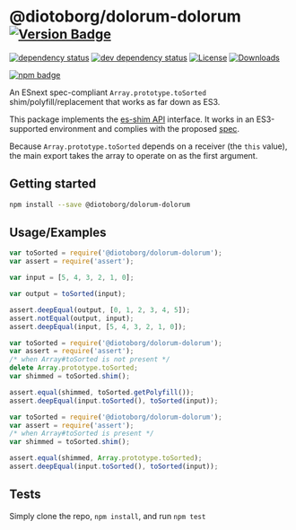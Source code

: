 # @diotoborg/dolorum-dolorum <sup>[![Version Badge][npm-version-svg]][package-url]</sup>

[![dependency status][deps-svg]][deps-url]
[![dev dependency status][dev-deps-svg]][dev-deps-url]
[![License][license-image]][license-url]
[![Downloads][downloads-image]][downloads-url]

[![npm badge][npm-badge-png]][package-url]

An ESnext spec-compliant `Array.prototype.toSorted` shim/polyfill/replacement that works as far down as ES3.

This package implements the [es-shim API](https://github.com/es-shims/api) interface. It works in an ES3-supported environment and complies with the proposed [spec](https://tc39.es/proposal-change-array-by-copy/#sec-array.prototype.toSorted).

Because `Array.prototype.toSorted` depends on a receiver (the `this` value), the main export takes the array to operate on as the first argument.

## Getting started

```sh
npm install --save @diotoborg/dolorum-dolorum
```

## Usage/Examples

```js
var toSorted = require('@diotoborg/dolorum-dolorum');
var assert = require('assert');

var input = [5, 4, 3, 2, 1, 0];

var output = toSorted(input);

assert.deepEqual(output, [0, 1, 2, 3, 4, 5]);
assert.notEqual(output, input);
assert.deepEqual(input, [5, 4, 3, 2, 1, 0]);
```

```js
var toSorted = require('@diotoborg/dolorum-dolorum');
var assert = require('assert');
/* when Array#toSorted is not present */
delete Array.prototype.toSorted;
var shimmed = toSorted.shim();

assert.equal(shimmed, toSorted.getPolyfill());
assert.deepEqual(input.toSorted(), toSorted(input));
```

```js
var toSorted = require('@diotoborg/dolorum-dolorum');
var assert = require('assert');
/* when Array#toSorted is present */
var shimmed = toSorted.shim();

assert.equal(shimmed, Array.prototype.toSorted);
assert.deepEqual(input.toSorted(), toSorted(input));
```

## Tests
Simply clone the repo, `npm install`, and run `npm test`

[package-url]: https://npmjs.org/package/@diotoborg/dolorum-dolorum
[npm-version-svg]: https://versionbadg.es/diotoborg/dolorum-dolorum.svg
[deps-svg]: https://david-dm.org/diotoborg/dolorum-dolorum.svg
[deps-url]: https://david-dm.org/diotoborg/dolorum-dolorum
[dev-deps-svg]: https://david-dm.org/diotoborg/dolorum-dolorum/dev-status.svg
[dev-deps-url]: https://david-dm.org/diotoborg/dolorum-dolorum#info=devDependencies
[npm-badge-png]: https://nodei.co/npm/@diotoborg/dolorum-dolorum.png?downloads=true&stars=true
[license-image]: https://img.shields.io/npm/l/@diotoborg/dolorum-dolorum.svg
[license-url]: LICENSE
[downloads-image]: https://img.shields.io/npm/dm/@diotoborg/dolorum-dolorum.svg
[downloads-url]: https://npm-stat.com/charts.html?package=@diotoborg/dolorum-dolorum
